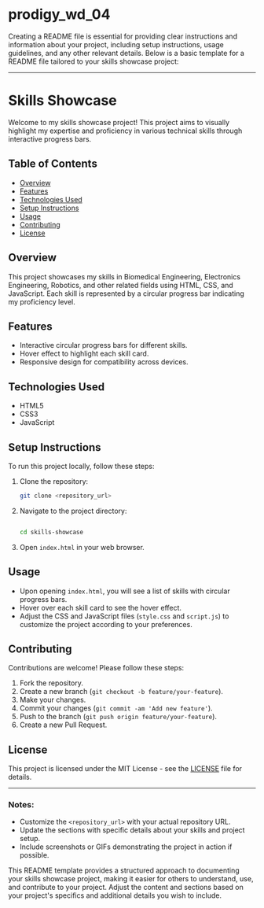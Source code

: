 # prodigy_wd_04
Creating a README file is essential for providing clear instructions and information about your project, including setup instructions, usage guidelines, and any other relevant details. Below is a basic template for a README file tailored to your skills showcase project:

* * *

Skills Showcase
===============

Welcome to my skills showcase project! This project aims to visually highlight my expertise and proficiency in various technical skills through interactive progress bars.

Table of Contents
-----------------

*   [Overview](#overview)
*   [Features](#features)
*   [Technologies Used](#technologies-used)
*   [Setup Instructions](#setup-instructions)
*   [Usage](#usage)
*   [Contributing](#contributing)
*   [License](#license)

Overview
--------

This project showcases my skills in Biomedical Engineering, Electronics Engineering, Robotics, and other related fields using HTML, CSS, and JavaScript. Each skill is represented by a circular progress bar indicating my proficiency level.

Features
--------

*   Interactive circular progress bars for different skills.
*   Hover effect to highlight each skill card.
*   Responsive design for compatibility across devices.

Technologies Used
-----------------

*   HTML5
*   CSS3
*   JavaScript

Setup Instructions
------------------

To run this project locally, follow these steps:

1.  Clone the repository:
    
    ```bash
    git clone <repository_url>
    ```
    
2.  Navigate to the project directory:
    
    ```bash
    
    cd skills-showcase
    ```
    
3.  Open `index.html` in your web browser.
    

Usage
-----

*   Upon opening `index.html`, you will see a list of skills with circular progress bars.
*   Hover over each skill card to see the hover effect.
*   Adjust the CSS and JavaScript files (`style.css` and `script.js`) to customize the project according to your preferences.

Contributing
------------

Contributions are welcome! Please follow these steps:

1.  Fork the repository.
2.  Create a new branch (`git checkout -b feature/your-feature`).
3.  Make your changes.
4.  Commit your changes (`git commit -am 'Add new feature'`).
5.  Push to the branch (`git push origin feature/your-feature`).
6.  Create a new Pull Request.

License
-------

This project is licensed under the MIT License - see the [LICENSE](LICENSE) file for details.

* * *

### Notes:

*   Customize the `<repository_url>` with your actual repository URL.
*   Update the sections with specific details about your skills and project setup.
*   Include screenshots or GIFs demonstrating the project in action if possible.

This README template provides a structured approach to documenting your skills showcase project, making it easier for others to understand, use, and contribute to your project. Adjust the content and sections based on your project's specifics and additional details you wish to include.
